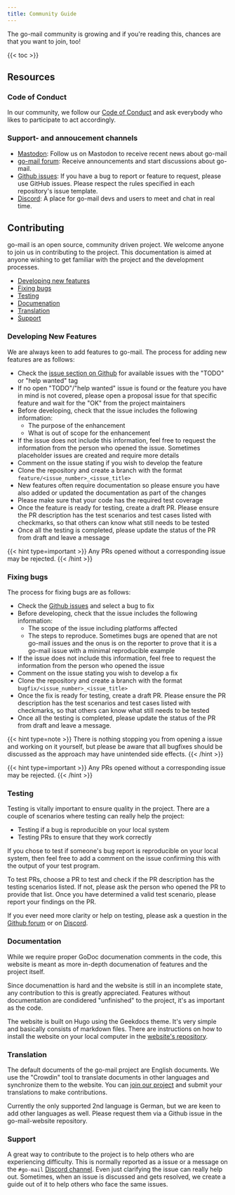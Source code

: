 ```yaml
---
title: Community Guide
---
```


The go-mail community is growing and if you're reading this, chances are that you want to join, too!

{{< toc >}}

## Resources

### Code of Conduct

In our community, we follow our [Code of Conduct](https://github.com/wneessen/go-mail/blob/main/CODE_OF_CONDUCT.md) and
ask everybody who likes to participate to act accordingly.

### Support- and annoucement channels

* [Mastodon](https://s.pebcak.de/@go_mail/): Follow us on Mastodon to receive recent news about go-mail
* [go-mail forum](https://github.com/wneessen/go-mail/discussions): Receive announcements and 
  start discussions about go-mail.
* [Github issues](https://github.com/wneessen/go-mail/issues): If you have a bug to report or feature to request, please 
  use GitHub issues. Please respect the rules specified in each repository's issue template.
* [Discord](https://discord.gg/dbfQyC4s): A place for go-mail devs and users to meet and chat in real time.

## Contributing

go-mail is an open source, community driven project. We welcome anyone to join us in contributing to the project. This
documentation is aimed at anyone wishing to get familiar with the project and the development processes.

* [Developing new features](#developing-new-features)
* [Fixing bugs](#fixing-bugs)
* [Testing](#testing)
* [Documenation](#documentation)
* [Translation](#translation)
* [Support](#support)

<!-- https://crwd.in/go-mail //-->

### Developing New Features

We are always keen to add features to go-mail. The process for adding new features are as follows:

* Check the [issue section on Github](https://github.com/wneessen/go-mail/issues) for available issues with the "TODO"
  or "help wanted" tag
* If no open "TODO"/"help wanted" issue is found or the feature you have in mind is not covered, please open a proposal
  issue for that specific feature and wait for the "OK" from the project maintainers
* Before developing, check that the issue includes the following information:
  * The purpose of the enhancement 
  * What is out of scope for the enhancement 
* If the issue does not include this information, feel free to request the information from the person who opened the
  issue. Sometimes placeholder issues are created and require more details
* Comment on the issue stating if you wish to develop the feature
* Clone the repository and create a branch with the format `feature/<issue_number>_<issue_title>`
* New features often require documentation so please ensure you have also added or updated the documentation as part of
  the changes
* Please make sure that your code has the required test coverage
* Once the feature is ready for testing, create a draft PR. Please ensure the PR description has the test scenarios and
  test cases listed with checkmarks, so that others can know what still needs to be tested
* Once all the testing is completed, please update the status of the PR from draft and leave a message

{{< hint type=important >}}
Any PRs opened without a corresponding issue may be rejected.
{{< /hint >}}

### Fixing bugs

The process for fixing bugs are as follows:

* Check the [Github issues](https://github.com/wneessen/go-mail/issues) and select a bug to fix
* Before developing, check that the issue includes the following information:
  * The scope of the issue including platforms affected
  * The steps to reproduce. Sometimes bugs are opened that are not go-mail issues and the onus is on the reporter to prove
    that it is a go-mail issue with a minimal reproducible example
* If the issue does not include this information, feel free to request the information from the person who opened the
  issue
* Comment on the issue stating you wish to develop a fix
* Clone the repository and create a branch with the format `bugfix/<issue_number>_<issue_title>`
* Once the fix is ready for testing, create a draft PR. Please ensure the PR description has the test scenarios and test
  cases listed with checkmarks, so that others can know what still needs to be tested 
* Once all the testing is completed, please update the status of the PR from draft and leave a message.

{{< hint type=note >}}
There is nothing stopping you from opening a issue and working on it yourself, but please be aware that all bugfixes
should be discussed as the approach may have unintended side effects.
{{< /hint >}}
  
{{< hint type=important >}}
Any PRs opened without a corresponding issue may be rejected.
{{< /hint >}}


### Testing

Testing is vitally important to ensure quality in the project. There are a couple of scenarios where testing can really
help the project:

* Testing if a bug is reproducible on your local system
* Testing PRs to ensure that they work correctly

If you chose to test if someone's bug report is reproducible on your local system, then feel free to add a comment on
the issue confirming this with the output of your test program.

To test PRs, choose a PR to test and check if the PR description has the testing scenarios listed. If not, please ask
the person who opened the PR to provide that list. Once you have determined a valid test scenario, please report your
findings on the PR.

If you ever need more clarity or help on testing, please ask a question in
the [Github forum](https://github.com/wneessen/go-mail/discussions) or on [Discord](https://discord.gg/dbfQyC4s).

### Documentation

While we require proper GoDoc documenation comments in the code, this website is meant as more in-depth documenation
of features and the project itself.

Since documenattion is hard and the website is still in an incomplete state, any contribution to this is greatly
appreciated. Features without documentation are condidered "unfinished" to the project, it's as important as the code.

The website is built on Hugo using the Geekdocs theme. It's very simple and basically consists of markdown files. There
are instructions on how to install the website on your local computer in
the [website's repository](https://github.com/wneessen/go-mail-website).

### Translation

The default documents of the go-mail project are English documents. We use the "Crowdin" tool to translate documents in
other languages and synchronize them to the website. You can [join our project](https://translations.go-mail.dev) and submit 
your translations to make contributions.

Currently the only supported 2nd language is German, but we are keen to add other languages as well. Please request
them via a Github issue in the go-mail-website repository.

### Support

A great way to contribute to the project is to help others who are experiencing difficulty. This is normally reported as
a issue or a message on the `#go-mail` [Discord channel](https://discord.gg/dbfQyC4s). Even just clarifying the issue
can really help out. Sometimes, when an issue is discussed and gets resolved, we create a guide out of it to help others
who face the same issues.


